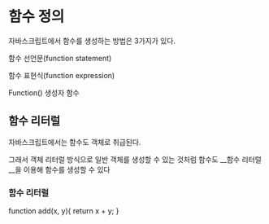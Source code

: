 
# 함수 정의

자바스크립트에서 함수를 생성하는 방법은 3가지가 있다.

함수 선언문(function statement)

함수 표현식(function expression)

Function() 생성자 함수


## 함수 리터럴

자바스크립트에서는 함수도 객체로 취급된다. 

그래서 객체 리터럴 방식으로 일반 객체를 생성할 수 있는 것처럼 함수도 __함수 리터럴__을 이용해 함수를 생성할 수 있다


### 함수 리터럴
function add(x, y){
	return x + y;
}
